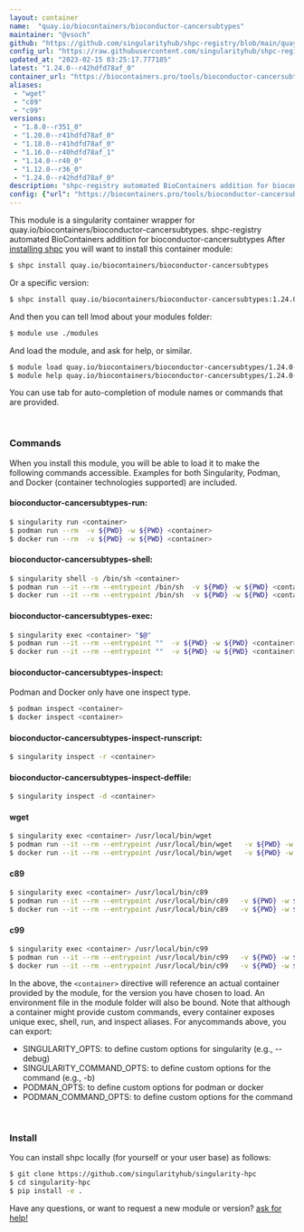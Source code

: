 ```yaml
---
layout: container
name:  "quay.io/biocontainers/bioconductor-cancersubtypes"
maintainer: "@vsoch"
github: "https://github.com/singularityhub/shpc-registry/blob/main/quay.io/biocontainers/bioconductor-cancersubtypes/container.yaml"
config_url: "https://raw.githubusercontent.com/singularityhub/shpc-registry/main/quay.io/biocontainers/bioconductor-cancersubtypes/container.yaml"
updated_at: "2023-02-15 03:25:17.777185"
latest: "1.24.0--r42hdfd78af_0"
container_url: "https://biocontainers.pro/tools/bioconductor-cancersubtypes"
aliases:
 - "wget"
 - "c89"
 - "c99"
versions:
 - "1.8.0--r351_0"
 - "1.20.0--r41hdfd78af_0"
 - "1.18.0--r41hdfd78af_0"
 - "1.16.0--r40hdfd78af_1"
 - "1.14.0--r40_0"
 - "1.12.0--r36_0"
 - "1.24.0--r42hdfd78af_0"
description: "shpc-registry automated BioContainers addition for bioconductor-cancersubtypes"
config: {"url": "https://biocontainers.pro/tools/bioconductor-cancersubtypes", "maintainer": "@vsoch", "description": "shpc-registry automated BioContainers addition for bioconductor-cancersubtypes", "latest": {"1.24.0--r42hdfd78af_0": "sha256:39c3a325e2b2985815b2ecbb129887b3fdd3636b9a42fa6bad87286ffbee1385"}, "tags": {"1.8.0--r351_0": "sha256:8f16bd53130d837cdd0192c0f7d3db8b525050370ec5ed063382a9a53ea02cb5", "1.20.0--r41hdfd78af_0": "sha256:45174a210f2e8dafc01ba79746b40dff7e75b24323e1e3e8c779c7bcbcb47956", "1.18.0--r41hdfd78af_0": "sha256:c48a1683544319515a79a314c95b89cc3af442a6e514f7c57ccf770e32d39218", "1.16.0--r40hdfd78af_1": "sha256:a05dda5ebc019deae18dcebd3d83ae1ce4c597d2f2e516ad70b87d27e515b4f2", "1.14.0--r40_0": "sha256:1f3106dd6b5440f26e9f9bb977ea15fcdcad42d152218ef8f6cacb2c037b87e2", "1.12.0--r36_0": "sha256:137018ddd8f205d369740e29a45ee768a978d697664c3b8ef61f30745f1ce317", "1.24.0--r42hdfd78af_0": "sha256:39c3a325e2b2985815b2ecbb129887b3fdd3636b9a42fa6bad87286ffbee1385"}, "docker": "quay.io/biocontainers/bioconductor-cancersubtypes", "aliases": {"wget": "/usr/local/bin/wget", "c89": "/usr/local/bin/c89", "c99": "/usr/local/bin/c99"}}
---
```


This module is a singularity container wrapper for quay.io/biocontainers/bioconductor-cancersubtypes.
shpc-registry automated BioContainers addition for bioconductor-cancersubtypes
After [installing shpc](#install) you will want to install this container module:


```bash
$ shpc install quay.io/biocontainers/bioconductor-cancersubtypes
```

Or a specific version:

```bash
$ shpc install quay.io/biocontainers/bioconductor-cancersubtypes:1.24.0--r42hdfd78af_0
```

And then you can tell lmod about your modules folder:

```bash
$ module use ./modules
```

And load the module, and ask for help, or similar.

```bash
$ module load quay.io/biocontainers/bioconductor-cancersubtypes/1.24.0--r42hdfd78af_0
$ module help quay.io/biocontainers/bioconductor-cancersubtypes/1.24.0--r42hdfd78af_0
```

You can use tab for auto-completion of module names or commands that are provided.

<br>

### Commands

When you install this module, you will be able to load it to make the following commands accessible.
Examples for both Singularity, Podman, and Docker (container technologies supported) are included.

#### bioconductor-cancersubtypes-run:

```bash
$ singularity run <container>
$ podman run --rm  -v ${PWD} -w ${PWD} <container>
$ docker run --rm  -v ${PWD} -w ${PWD} <container>
```

#### bioconductor-cancersubtypes-shell:

```bash
$ singularity shell -s /bin/sh <container>
$ podman run --it --rm --entrypoint /bin/sh  -v ${PWD} -w ${PWD} <container>
$ docker run --it --rm --entrypoint /bin/sh  -v ${PWD} -w ${PWD} <container>
```

#### bioconductor-cancersubtypes-exec:

```bash
$ singularity exec <container> "$@"
$ podman run --it --rm --entrypoint ""  -v ${PWD} -w ${PWD} <container> "$@"
$ docker run --it --rm --entrypoint ""  -v ${PWD} -w ${PWD} <container> "$@"
```

#### bioconductor-cancersubtypes-inspect:

Podman and Docker only have one inspect type.

```bash
$ podman inspect <container>
$ docker inspect <container>
```

#### bioconductor-cancersubtypes-inspect-runscript:

```bash
$ singularity inspect -r <container>
```

#### bioconductor-cancersubtypes-inspect-deffile:

```bash
$ singularity inspect -d <container>
```


#### wget

```bash
$ singularity exec <container> /usr/local/bin/wget
$ podman run --it --rm --entrypoint /usr/local/bin/wget   -v ${PWD} -w ${PWD} <container> -c " $@"
$ docker run --it --rm --entrypoint /usr/local/bin/wget   -v ${PWD} -w ${PWD} <container> -c " $@"
```


#### c89

```bash
$ singularity exec <container> /usr/local/bin/c89
$ podman run --it --rm --entrypoint /usr/local/bin/c89   -v ${PWD} -w ${PWD} <container> -c " $@"
$ docker run --it --rm --entrypoint /usr/local/bin/c89   -v ${PWD} -w ${PWD} <container> -c " $@"
```


#### c99

```bash
$ singularity exec <container> /usr/local/bin/c99
$ podman run --it --rm --entrypoint /usr/local/bin/c99   -v ${PWD} -w ${PWD} <container> -c " $@"
$ docker run --it --rm --entrypoint /usr/local/bin/c99   -v ${PWD} -w ${PWD} <container> -c " $@"
```



In the above, the `<container>` directive will reference an actual container provided
by the module, for the version you have chosen to load. An environment file in the
module folder will also be bound. Note that although a container
might provide custom commands, every container exposes unique exec, shell, run, and
inspect aliases. For anycommands above, you can export:

 - SINGULARITY_OPTS: to define custom options for singularity (e.g., --debug)
 - SINGULARITY_COMMAND_OPTS: to define custom options for the command (e.g., -b)
 - PODMAN_OPTS: to define custom options for podman or docker
 - PODMAN_COMMAND_OPTS: to define custom options for the command

<br>

### Install

You can install shpc locally (for yourself or your user base) as follows:

```bash
$ git clone https://github.com/singularityhub/singularity-hpc
$ cd singularity-hpc
$ pip install -e .
```

Have any questions, or want to request a new module or version? [ask for help!](https://github.com/singularityhub/singularity-hpc/issues)